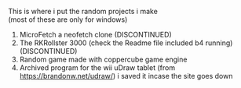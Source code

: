 This is where i put the random projects i make 
<br>
(most of these are only for windows)

1. MicroFetch a neofetch clone (DISCONTINUED)
2. The RKRollster 3000 (check the Readme file included b4 running) (DISCONTINUED)
3. Random game made with coppercube game engine
4. Archived program for the wii uDraw tablet (from https://brandonw.net/udraw/) i saved it incase the site goes down
